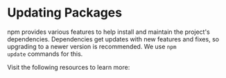 # Updating Packages

npm provides various features to help install and maintain the project's dependencies. Dependencies get updates with new features and fixes, so upgrading to a newer version is recommended. We use `npm update` commands for this.

Visit the following resources to learn more: